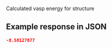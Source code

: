Calculated vasp energy for structure







































## Example response in JSON

```json
-8.58127877
```

